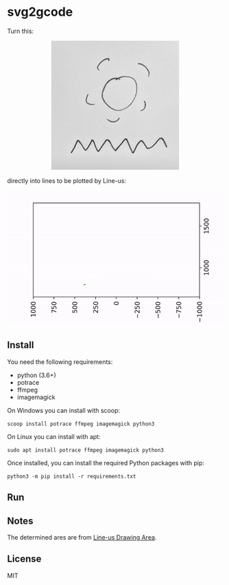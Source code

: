 # svg2gcode

Turn this:

<p align="center">
<img src=".github/sun.jpg" height=300>
</p>

directly into lines to be plotted by Line-us:

![](.github/output.gif)

## Install

You need the following requirements:

- python (3.6+)
- potrace
- ffmpeg
- imagemagick

On Windows you can install with scoop:

	scoop install potrace ffmpeg imagemagick python3

On Linux you can install with apt:
	
	sudo apt install potrace ffmpeg imagemagick python3

Once installed,  you can install the required Python packages with pip:

	python3 -m pip install -r requirements.txt

## Run


## Notes

The determined ares are from [Line-us Drawing Area](https://github.com/Line-us/Line-us-Programming/blob/master/Documentation/LineUsDrawingArea.pdf).



## License

MIT